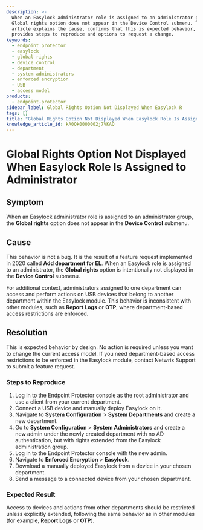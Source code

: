 ```yaml
---
description: >-
  When an Easylock administrator role is assigned to an administrator group, the
  Global rights option does not appear in the Device Control submenu. This
  article explains the cause, confirms that this is expected behavior, and
  provides steps to reproduce and options to request a change.
keywords:
  - endpoint protector
  - easylock
  - global rights
  - device control
  - department
  - system administrators
  - enforced encryption
  - USB
  - access model
products:
  - endpoint-protector
sidebar_label: Global Rights Option Not Displayed When Easylock R
tags: []
title: "Global Rights Option Not Displayed When Easylock Role Is Assigned to Administrator"
knowledge_article_id: kA0Qk0000002j7VKAQ
---
```


# Global Rights Option Not Displayed When Easylock Role Is Assigned to Administrator

## Symptom

When an Easylock administrator role is assigned to an administrator group, the **Global rights** option does not appear in the **Device Control** submenu.

## Cause

This behavior is not a bug. It is the result of a feature request implemented in 2020 called **Add department for EL**. When an Easylock role is assigned to an administrator, the **Global rights** option is intentionally not displayed in the **Device Control** submenu.

For additional context, administrators assigned to one department can access and perform actions on USB devices that belong to another department within the Easylock module. This behavior is inconsistent with other modules, such as **Report Logs** or **OTP**, where department-based access restrictions are enforced.

## Resolution

This is expected behavior by design. No action is required unless you want to change the current access model. If you need department-based access restrictions to be enforced in the Easylock module, contact Netwrix Support to submit a feature request.

### Steps to Reproduce

1. Log in to the Endpoint Protector console as the root administrator and use a client from your current department.
2. Connect a USB device and manually deploy Easylock on it.
3. Navigate to **System Configuration** > **System Departments** and create a new department.
4. Go to **System Configuration** > **System Administrators** and create a new admin under the newly created department with no AD authentication, but with rights extended from the Easylock administration group.
5. Log in to the Endpoint Protector console with the new admin.
6. Navigate to **Enforced Encryption** > **Easylock**.
7. Download a manually deployed Easylock from a device in your chosen department.
8. Send a message to a connected device from your chosen department.

### Expected Result

Access to devices and actions from other departments should be restricted unless explicitly extended, following the same behavior as in other modules (for example, **Report Logs** or **OTP**).

